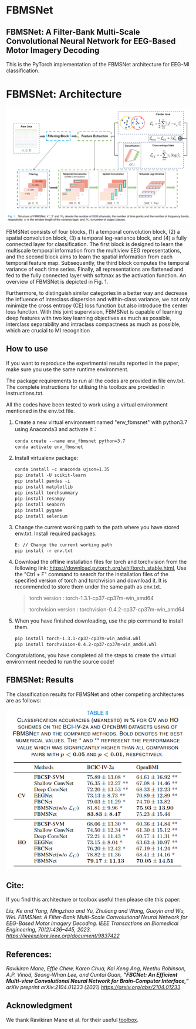 # FBMSNet

## FBMSNet: A Filter-Bank Multi-Scale Convolutional Neural Network for EEG-Based Motor Imagery Decoding

This is the PyTorch implementation of the FBMSNet architecture for EEG-MI classification. 

# FBMSNet: Architecture

![FBMSNet](FBMSNet.png)

FBMSNet consists of four blocks, (1) a temporal convolution block, (2) a spatial convolution block, (3) a temporal log-variance block, and (4) a fully connected layer for classification. The first block is designed to learn the multiscale temporal information from the multiview EEG representations, and the second block aims to learn the spatial information from each temporal feature map. Subsequently, the third block computes the temporal variance of each time series. Finally, all representations are flattened and fed to the fully connected layer with softmax as the activation function. An overview of FBMSNet is depicted in Fig. 1.

Furthermore, to distinguish similar categories in a better way and decrease the influence of interclass dispersion and within-class variance, we not only minimize the cross entropy (CE) loss function but also introduce the center loss function. With this joint supervision, FBMSNet is capable of learning deep features with two key learning objectives as much as possible, interclass separability and intraclass compactness as much as possible, which are crucial to MI recognition

## How to use
If you want to reproduce the experimental results reported in the paper, make sure you use the same runtime environment.

The package requirements to run all the codes are provided in file env.txt. The complete instructions for utilising this toolbox are provided in instructions.txt.

All the codes have been tested to work using a virtual environment mentioned in the env.txt file. 

1. Create a new virtual environment named "env_fbmsnet" with python3.7 using Anaconda3 and activate it：

   ```
   conda create --name env_fbmsnet python=3.7
   conda activate env_fbmsnet
   ```


3. Install virtualenv package:

   ```
   conda install -c anaconda ujson=1.35
   pip install -U scikit-learn
   pip install pandas -i
   pip install matplotlib
   pip install torchsummary
   pip install resampy
   pip install seaborn
   pip install pygame
   pip install selenium
   ```

3. Change the current working path to the path where you have stored env.txt. Install required packages.

   ```
   E: // Change the current working path
   pip install -r env.txt
   ```

4. Download the offline installation files for torch and torchvision from the following link: https://download.pytorch.org/whl/torch_stable.html, Use the "Ctrl + F" command to search for the installation files of the specified version of torch and torchvision and download it. It is recommended to store them under the same path as env.txt.

   > torch version : torch-1.3.1-cp37-cp37m-win_amd64
   > 
   > torchvision version : torchvision-0.4.2-cp37-cp37m-win_amd64

5. When you have finished downloading, use the pip command to install them.

   ```
   pip install torch-1.3.1-cp37-cp37m-win_amd64.whl
   pip install torchvision-0.4.2-cp37-cp37m-win_amd64.whl
   ```

Congratulations, you have completed all the steps to create the virtual environment needed to run the source code!

## FBMSNet: Results

The classification results for FBMSNet and other competing architectures are as follows:

![results](results.png)

## Cite:
If you find this architecture or toolbox useful then please cite this paper:

*Liu, Ke and Yang, Mingzhao and Yu, Zhuliang and Wang, Guoyin and Wu, Wei. FBMSNet: A Filter-Bank Multi-Scale Convolutional Neural Network for EEG-Based Motor Imagery Decoding. IEEE Transactions on Biomedical Engineering, 70(2):436–445, 2023. https://ieeexplore.ieee.org/document/9837422*


## References:

*Ravikiran Mane, Effie Chew, Karen Chua, Kai Keng Ang, Neethu Robinson, A.P. Vinod, Seong-Whan Lee, and Cuntai Guan, **"FBCNet: An Efficient Multi-view Convolutional Neural Network for Brain-Computer Interface,"** arXiv preprint arXiv:2104.01233 (2021) https://arxiv.org/abs/2104.01233*

## Acknowledgment

We thank Ravikiran Mane et al. for their useful [toolbox](https://github.com/ravikiran-mane/FBCNet). 


